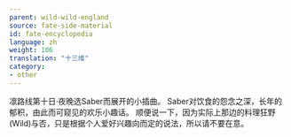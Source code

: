 ```yaml
---
parent: wild-wild-england
source: fate-side-material
id: fate-encyclopedia
language: zh
weight: 106
translation: "十三维"
category:
- other
---
```


凛路线第十日·夜晚选Saber而展开的小插曲。
Saber对饮食的怨念之深，长年的郁积，由此而可窥见的欢乐小趣话。
顺便说一下，因为实际上那边的料理狂野(Wild)与否，只是根据个人爱好兴趣向而定的说法，所以请不要在意。

